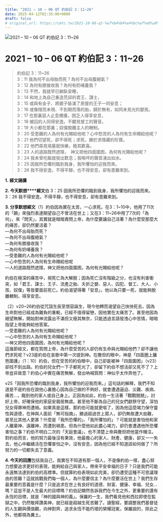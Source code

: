 ```yaml
---
title: "2021 – 10 – 06 QT 約伯記 3：11~26"
date: 2025-04-12T02:35:06+0800
draft: false
# original_url: https://cmtc.tw/2021-10-06-qt-%e7%b4%84%e4%bc%af%e8%a8%98-3%ef%bc%9a1126
---
```


![2021 – 10 – 06 QT 約伯記 3：11\~26](/images/qt.jpg   "2021 – 10 – 06 QT 約伯記 3：11\~26")

# 2021 – 10 – 06 QT 約伯記 3：11\~26

> 約伯記 3：11\~26  
> 3：11 我為何不出母胎而死？為何不出母腹絕氣？  
> 3：12 為何有膝接收我？為何有奶哺養我？  
> 3：13 不然，我就早已躺臥安睡，  
> 3：14 和地上為自己重造荒邱的君王、謀士，  
> 3：15 或與有金子、將銀子裝滿了房屋的王子一同安息；  
> 3：16 或像隱而未現、不到期而落的胎，歸於無有，如同未見光的嬰孩。  
> 3：17 在那裏惡人止息攪擾，困乏人得享安息，  
> 3：18 被囚的人同得安逸，不聽見督工的聲音。  
> 3：19 大小都在那裏；奴僕脫離主人的轄制。  
> 3：20 受患難的人為何有光賜給他呢？心中愁苦的人為何有生命賜給他呢？  
> 3：21 他們切望死，卻不得死；求死，勝於求隱藏的珍寶。  
> 3：22 他們尋見墳墓就快樂，極其歡喜。  
> 3：23 人的道路既然遮隱，　神又把他四面圍困，為何有光賜給他呢？  
> 3：24 我未曾吃飯就發出歎息；我唉哼的聲音湧出如水。  
> 3：25 因我所恐懼的臨到我身，我所懼怕的迎我而來。  
> 3：26 我不得安逸，不得平靜，也不得安息，卻有患難來到。

**1.** **經文誦讀**

**2. 今天默想****經文**伯 3：25 因我所恐懼的臨到我身，我所懼怕的迎我而來。  
3：26 我不得安逸，不得平靜，也不得安息，卻有患難來到。

**3. 分享默想經文**（1）約伯因為實在太苦，一心求死。在3：1\~10中，他用了11次的「願」來強烈表達期望自己不曾活在世上；又在3：11\~26中用了7次的「為何」，來「問天」，其實就是暗暗責問上帝，為什麼要讓自己活著？為什麼受那麼大的痛苦，卻仍然要活着？  
—為何不出母胎而死？  
—為何不出母腹絕氣？  
—為何有膝接收我？  
—為何有奶哺養我？  
—受患難的人為何有光賜給他呢？  
—心中愁苦的人為何有生命賜給他呢  
—人的道路既然遮隱，神又把他四面圍困，為何有光賜給他呢？

約伯在極深的痛苦中，視死亡為大解脫；因為死亡沒有階級之分，也沒有利害衝突，如「君王、謀士、王子、流產之胎、夭折之嬰、惡人、囚犯、督工、大人、小孩、奴僕」等皆要面前死亡。約伯渴望得著「安息」，他以為只要一死，就能夠脫離轄制，得享安息。

（2）v20\~26約伯從咒詛生辰至恨惡誕生，現今他轉而渴望自己快快死去，因為生命對他已經成為難負的重軛，已經不值得留戀，因他實在太痛苦了。甚至他因為絕望無解，開始對神流露出不滿但又極其無奈，只能透過言語發洩心中苦情，暗暗指望上帝能夠給他答案。  
—受患難的人為何有光賜給他呢？  
—心中愁苦的人為何有生命賜給他呢？  
—神又把他四面圍困，為何有光賜給他呢？  
這幾節經文，都在質問上帝，為什麼受苦的人卻仍有生命與光賜給他們？卻不讓他們求死呢？v23是約伯在哀歌中第一次提到神。在撒但的眼中，神是「四面圈上籬笆圍護」（1：10）約伯，但在受苦的約伯眼中，自己卻是被神「四面圍困」（v23）卻找不到出路。約伯的兒女們一下子都死光了，卻留下約伯不想活卻又死不了？上帝豈非故意？約伯心中實在痛苦無解，發出吶喊質問：神似乎太作弄他了。

v25「因我所恐懼的臨到我身，我所懼怕的迎我而來。」這句話的解釋，我們不知道是不是約伯在說他心裏擔心因為自己做的不夠好，就會遭遇逼迫、災難、疾病、痛苦…，臨到他的家人或自己身上。正因為如此，約伯一生活著「戰戰兢兢」，討好上帝，好確保他的家庭安眉居無虞。甚至他不斷為自己的兒女們獻祭守望，深怕兒女得罪神而遭禍。如果真是這樣，那約伯可能就更嘔了，因為他這麼竭力保守靈性與道德，在神與人面前「無可指摘」，勝過超過世上眾人，卻仍無故遭大劫難，甚至比其他人更甚？什麼是「我所恐懼的」、「我所懼怕的」？可能就是害怕他和家人離棄神、遠離神，而遭到禍患。但為什麼他如此盡心竭力，卻仍會遭遇他所恐懼害怕之事？約伯不明白二次的「天庭會議」，也不清楚上帝與撒但把他當作賭注。對約伯而言，他的努力最後沒有果效，他最擔心的家人、財產、健康，卻又一一失去，他心中繼續活在恐懼害怕之中，沒有安息，因為他已經不知道該如何做了？所努力的一切都失去了意義。

**4. 今天的回應**包括我自己，我實在不知道有那一個人，不是像約伯一樣，盡心努力想要追求更好的表現，能夠給自己與家人，帶來平安幸福的日子？只是我們可能永遠無法達到約伯的高標準。但就算約伯表現如此完美，卻仍遭受這種不可思議理由的苦難？這就挑戰我們每一個人，為什麼要信主？為什麼要活在世上？我們生存最重要的意義是什麼？只是追求在世上有良好的道德、財富、健康、幸福、兒女…嗎？這豈不是人生最大的目標嗎？約伯記顯然告訴我們在今生之外，更重要的還有永恆的目標，就是「神的國與神的義」。保羅的一生，我們看見他和西拉即使在監獄之中，仍然敬拜讚美神，就已經是超越生死苦難了。讀聖經，要調整我們基督徒的人生觀與價值觀，向神對齊，追求永恆不能朽壞的榮耀冠冕，保羅說的，除此之外，他都視為糞土。